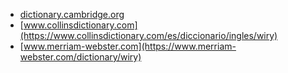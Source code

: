 * [dictionary.cambridge.org](https://dictionary.cambridge.org/es/diccionario/ingles/wiry)
* [www.collinsdictionary.com](https://www.collinsdictionary.com/es/diccionario/ingles/wiry)
* [www.merriam-webster.com](https://www.merriam-webster.com/dictionary/wiry)
